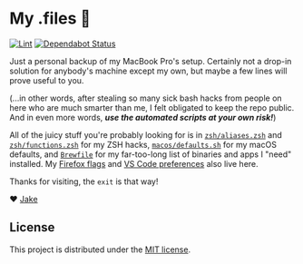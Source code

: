 # My .files 🏡

[![Lint](https://github.com/jakejarvis/dotfiles/workflows/Lint/badge.svg)](https://github.com/jakejarvis/dotfiles/actions) [![Dependabot Status](https://api.dependabot.com/badges/status?host=github&repo=jakejarvis/dotfiles)](https://dependabot.com)

Just a personal backup of my MacBook Pro's setup. Certainly not a drop-in solution for anybody's machine except my own, but maybe a few lines will prove useful to you. 

(...in other words, after stealing so many sick bash hacks from people on here who are much smarter than me, I felt obligated to keep the repo public. And in even more words, **_use the automated scripts at your own risk!_**)

All of the juicy stuff you're probably looking for is in [`zsh/aliases.zsh`](zsh/aliases.zsh) and [`zsh/functions.zsh`](zsh/functions.zsh) for my ZSH hacks, [`macos/defaults.sh`](macos/defaults.sh) for my macOS defaults, and [`Brewfile`](Brewfile) for my far-too-long list of binaries and apps I "need" installed. My [Firefox flags](firefox/user.js) and [VS Code preferences](vscode/) also live here.

Thanks for visiting, the `exit` is that way!

❤️ [Jake](https://jarv.is/)


## License

This project is distributed under the [MIT license](LICENSE.md).
